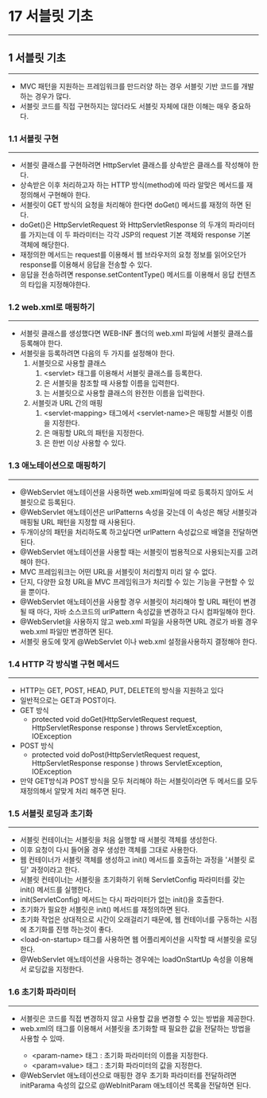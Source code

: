 # 17 서블릿 기초

---

## 1 서블릿 기초

---
* MVC 패턴을 지원하는 프레임워크를 만드러양 하는 경우 서블릿 기반 코드를 개발하는 경우가 많다.
* 서블릿 코드를 직접 구현하지는 않더라도 서블릿 자체에 대한 이해는 매우 중요하다.

### 1.1 서블릿 구현

---
* 서블릿 클래스를 구현하려면 HttpServlet 클래스를 상속받은 클래스를 작성해야 한다.
* 상속받은 이후 처리하고자 하는 HTTP 방식(method)에 따라 알맞은 메서드를 재정의해서 구현해야 한다.
* 서블릿이 GET 방식의 요청을 처리해야 한다면 doGet() 메서드를 재정의 하면 된다.
* doGet()은 HttpServletRequest 와 HttpServletResponse 의 두개의 파라미터를 가지는데
이 두 파라미터는 각각 JSP의 request 기본 객체와 response 기본 객체에 해당한다.
* 재정의한 메서드는 request를 이용해서 웹 브라우저의 요청 정보를 읽어오던가 response를 이용해서
응답을 전송할 수 있다.
* 응답을 전송하려면 response.setContentType() 메서드를 이용해서 응답 컨텐츠의 타입을 지정해야한다.

### 1.2 web.xml로 매핑하기

---
* 서블릿 클래스를 생성했다면 WEB-INF 폴더의 web.xml 파일에 서블릿 클래스를 등록해야 한다.
* 서블릿을 등록하려면 다음의 두 가지를 설정해야 한다.
  1. 서블릿으로 사용할 클래스
     1. \<servlet> 태그를 이용해서 서블릿 클래스를 등록한다.
     2. <servlet-name>은 서블릿을 참조할 때 사용할 이름을 입력한다.
     3. <servlet-class>는 서블릿으로 사용할 클래스의 완전한 이름을 입력한다.
  2. 서블릿과 URL 간의 매핑
     1. \<servlet-mapping> 태그에서 \<servlet-name>은 매핑할 서블릿 이름을 지정한다.
     2. <url-pattern>은 매핑할 URL의 패턴을 지정한다.
     3. <url-pattern>은 한번 이상 사용할 수 있다.

### 1.3 애노테이션으로 매핑하기

---
* @WebServlet 애노테이션을 사용하면 web.xml파일에 따로 등록하지 않아도 서블릿으로 등록된다.
* @WebServlet 애노테이션은 urlPatterns 속성을 갖는데 이 속성은 해당 서블릿과 매핑될 URL
패턴을 지정할 때 사용된다.
* 두개이상의 패턴을 처리하도록 하고싶다면 urlPattern 속성값으로 배열을 전달하면 된다.
* @WebServlet 애노테이션을 사용할 때는 서블릿이 범용적으로 사용되는지를 고려해야 한다.
* MVC 프레임워크는 어떤 URL을 서블릿이 처리할지 미리 알 수 없다.
* 단지, 다양한 요청 URL을 MVC 프레임워크가 처리할 수 있는 기능을 구현할 수 있을 뿐이다.
* @WebServlet 애노테이션을 사용할 경우 서블릿이 처리해야 할 URL 패턴이 변경될 때 마다, 자바
소스코드의 urlPattern 속성값을 변경하고 다시 컴파일해야 한다.
* @WebServlet을 사용하지 않고 web.xml 파일을 사용하면 URL 경로가 바뀔 경우 web.xml 파일만
변경하면 된다.
* 서블릿 용도에 맞게 @WebServlet 이나 web.xml 설정을사용하지 결정해야 한다.

### 1.4 HTTP 각 방식별 구현 메서드

---
* HTTP는 GET, POST, HEAD, PUT, DELETE의 방식을 지원하고 있다
* 일반적으로는 GET과 POST이다.
* GET 방식
  * protected void doGet(HttpServletRequest request, HttpServletResponse response
  ) throws ServletException, IOException
* POST 방식 
  * protected void doPost(HttpServletRequest request, HttpServletResponse response
    ) throws ServletException, IOException
* 만약 GET방식과 POST 방식을 모두 처리해야 하는 서블릿이라면 두 메서드를 모두 재정의해서 알맞게 처리
해주면 된다.

### 1.5 서블릿 로딩과 초기화

---
* 서블릿 컨테이너는 서블릿을 처음 실행할 때 서블릿 객체를 생성한다.
* 이후 요청이 다시 들어올 경우 생성한 객체를 그대로 사용한다.
* 웹 컨테이너가 서블릿 객체를 생성하고 init() 메서드를 호출하는 과정을 '서블릿 로딩' 과정이라고
한다.
* 서블릿 컨테이너는 서블릿을 초기화하기 위해 ServletConfig 파라미터를 갖는 init() 메서드를 실행한다.
* init(ServletConfig) 메서드는 다시 파라미터가 없는 init()을 호출한다.
* 초기화가 필요한 서블릿은 init() 메서드를 재정의하면 된다.
* 초기화 작업은 상대적으로 시간이 오래걸리기 때문에, 웹 컨테이너를 구동하는 시점에 초기화를 진행 하는것이 좋다.
* \<load-on-startup> 태그를 사용하면 웹 어플리케이션을 시작할 때 서블릿을 로딩한다.
* @WebServlet 애노테이션을 사용하는 경우에는 loadOnStartUp 속성을 이용해서 로딩값을 지정한다.

### 1.6 초기화 파라미터

---
* 서블릿은 코드를 직접 변경하지 않고 사용할 값을 변경할 수 있는 방법을 제공한다.
* web.xml의 <init-param> 태그를 이용해서 서블릿을 초기화할 때 필요한 값을 전달하는 방법을
사용할 수 있따.
  * \<param-name> 태그 : 초기화 파라미터의 이름을 지정한다.
  * \<param=value> 태그 : 초기화 파라미터의 값을 지정한다.
* @WebServlet 애노테이션으로 매핑한 경우 초기화 파라미터를 전달하려면 initParama 속성의 값으로
@WebInitParam 애노테이션 목록을 전달하면 된다.